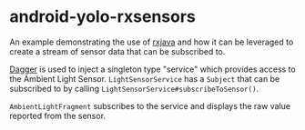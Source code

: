android-yolo-rxsensors
======================
An example demonstrating the use of [rxjava](https://github.com/Netflix/RxJava) and how it can be leveraged to create a stream of sensor 
data that can be subscribed to. 

[Dagger](https://github.com/square/dagger) is used to inject a singleton type "service" which
 provides access to the Ambient Light Sensor. `LightSensorService` has a `Subject` that 
 can be subscribed to by calling `LightSensorService#subscribeToSensor()`. 

`AmbientLightFragment` subscribes to the service and displays the raw value reported
from the sensor. 
